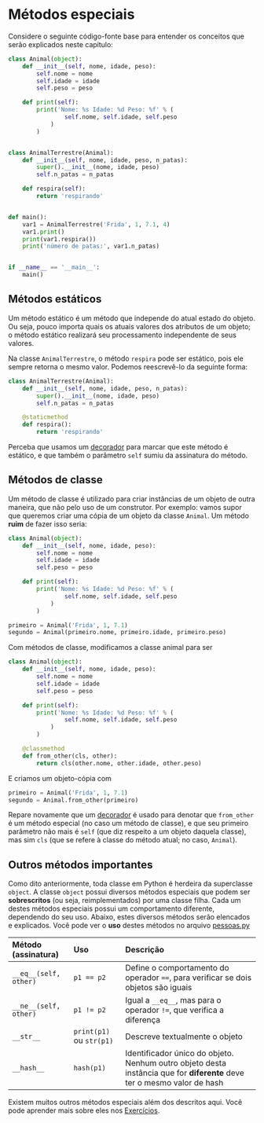 # Métodos especiais

Considere o seguinte código-fonte base para entender os conceitos que serão explicados neste capítulo:

```python
class Animal(object):
    def __init__(self, nome, idade, peso):
        self.nome = nome
        self.idade = idade
        self.peso = peso

    def print(self):
        print('Nome: %s Idade: %d Peso: %f' % (
                self.nome, self.idade, self.peso
            )
        )


class AnimalTerrestre(Animal):
    def __init__(self, nome, idade, peso, n_patas):
        super().__init__(nome, idade, peso)
        self.n_patas = n_patas

    def respira(self):
        return 'respirando'


def main():
    var1 = AnimalTerrestre('Frida', 1, 7.1, 4)
    var1.print()
    print(var1.respira())
    print('número de patas:', var1.n_patas)


if __name__ == '__main__':
    main()
```

## Métodos estáticos

Um método estático é um método que independe do atual estado do objeto. Ou seja, pouco importa quais os atuais valores 
dos atributos de um objeto; o método estático realizará seu processamento independente de seus valores.

Na classe `AnimalTerrestre`, o método `respira` pode ser estático, pois ele sempre retorna o mesmo valor. Podemos 
reescrevê-lo da seguinte forma:

```python
class AnimalTerrestre(Animal):
    def __init__(self, nome, idade, peso, n_patas):
        super().__init__(nome, idade, peso)
        self.n_patas = n_patas

    @staticmethod
    def respira():
        return 'respirando'
```

Perceba que usamos um [decorador](https://github.com/CTISM-Prof-Henry/pythonDecorators) para marcar que este método é 
estático, e que também o parâmetro `self` sumiu da assinatura do método.

## Métodos de classe

Um método de classe é utilizado para criar instâncias de um objeto de outra maneira, que não pelo uso de um 
construtor. Por exemplo: vamos supor que queremos criar uma cópia de um objeto da classe `Animal`. Um método **ruim** 
de fazer isso seria:

```python
class Animal(object):
    def __init__(self, nome, idade, peso):
        self.nome = nome
        self.idade = idade
        self.peso = peso

    def print(self):
        print('Nome: %s Idade: %d Peso: %f' % (
                self.nome, self.idade, self.peso
            )
        )

primeiro = Animal('Frida', 1, 7.1)
segundo = Animal(primeiro.nome, primeiro.idade, primeiro.peso)
```

Com métodos de classe, modificamos a classe animal para ser

```python
class Animal(object):
    def __init__(self, nome, idade, peso):
        self.nome = nome
        self.idade = idade
        self.peso = peso

    def print(self):
        print('Nome: %s Idade: %d Peso: %f' % (
                self.nome, self.idade, self.peso
            )
        )

    @classmethod
    def from_other(cls, other):
        return cls(other.nome, other.idade, other.peso)
```

E criamos um objeto-cópia com

```python
primeiro = Animal('Frida', 1, 7.1)
segundo = Animal.from_other(primeiro)
```

Repare novamente que um [decorador](https://github.com/CTISM-Prof-Henry/pythonDecorators) é usado para denotar que 
`from_other` é um método especial (no caso um método de classe), e que seu primeiro parâmetro não mais é `self` (que 
diz respeito a um objeto daquela classe), mas sim `cls` (que se refere à classe do método atual; no caso, `Animal`).

## Outros métodos importantes

Como dito anteriormente, toda classe em Python é herdeira da superclasse `object`. A classe `object` possui diversos 
métodos especiais que podem ser **sobrescritos** (ou seja, reimplementados) por uma classe filha. Cada um destes métodos
especiais possui um comportamento diferente, dependendo do seu uso. Abaixo, estes diversos métodos serão elencados e 
explicados. Você pode ver o **uso** destes métodos no arquivo [pessoas.py](../src/pessoas.py)

| Método (assinatura)   | Uso                      | Descrição                                                                                                               |
|:----------------------|:-------------------------|:------------------------------------------------------------------------------------------------------------------------|
| `__eq__(self, other)` | `p1 == p2`               | Define o comportamento do operador `==`, para verificar se dois objetos são iguais                                      |
| `__ne__(self, other)` | `p1 != p2`               | Igual a `__eq__`, mas para o operador `!=`, que verifica a diferença                                                    |
| `__str__`             | `print(p1)` ou `str(p1)` | Descreve textualmente o objeto                                                                                          |
| `__hash__`            | `hash(p1)`               | Identificador único do objeto. Nenhum outro objeto desta instância que for **diferente** deve ter o mesmo valor de hash |

Existem muitos outros métodos especiais além dos descritos aqui. Você pode aprender mais sobre eles nos 
[Exercícios](exercícios/README.md).